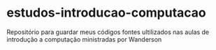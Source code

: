 # estudos-introducao-computacao
Repositório para guardar meus códigos fontes ultilizados nas aulas  de introdução a computação ministradas por Wanderson
